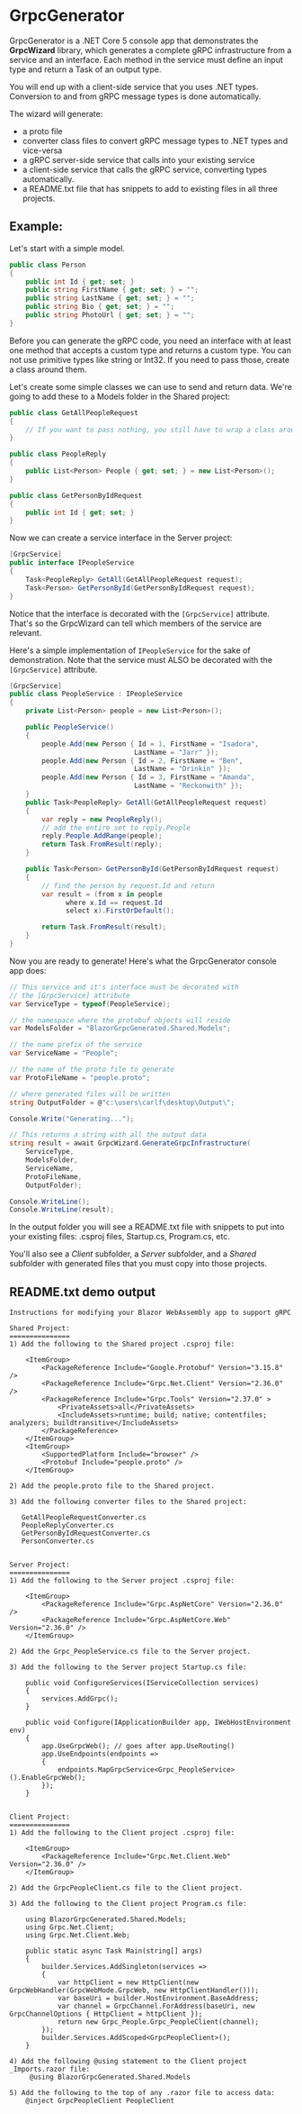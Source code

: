 # GrpcGenerator

GrpcGenerator is a .NET Core 5 console app that demonstrates the **GrpcWizard** library, which generates a complete gRPC infrastructure from a service and an interface. Each method in the service must define an input type and return a Task of an output type. 

You will end up with a client-side service that you uses .NET types.
Conversion to and from gRPC message types is done automatically.

The wizard will generate:

- a proto file
- converter class files to convert gRPC message types to .NET types and vice-versa
- a gRPC server-side service that calls into your existing service 
- a client-side service that calls the gRPC service, converting types automatically.
- a README.txt file that has snippets to add to existing files in all three projects.

## Example:

Let's start with a simple model.

```c#
public class Person
{
    public int Id { get; set; }
    public string FirstName { get; set; } = "";
    public string LastName { get; set; } = "";
    public string Bio { get; set; } = "";
    public string PhotoUrl { get; set; } = "";
}
```

Before you can generate the gRPC code, you need an interface with at least one method that accepts a custom type and returns a custom type. You can not use primitive types like string or Int32. If you need to pass those, create a class around them.

Let's create some simple classes we can use to send and return data. We're going to add these to a Models folder in the Shared project:

```c#
public class GetAllPeopleRequest
{
	// If you want to pass nothing, you still have to wrap a class around it.
}
```

```c#
public class PeopleReply
{
	public List<Person> People { get; set; } = new List<Person>();
}
```

```c#
public class GetPersonByIdRequest
{
	public int Id { get; set; }
}
```

Now we can create a service interface in the Server project:

```c#
[GrpcService]
public interface IPeopleService
{
	Task<PeopleReply> GetAll(GetAllPeopleRequest request);
	Task<Person> GetPersonById(GetPersonByIdRequest request);
}
```

Notice that the interface is decorated with the `[GrpcService]` attribute. That's so the GrpcWizard can tell which members of the service are relevant.

Here's a simple implementation of `IPeopleService` for the sake of demonstration. Note that the service must ALSO be decorated with the `[GrpcService]` attribute.

```c#
[GrpcService]
public class PeopleService : IPeopleService
{
	private List<Person> people = new List<Person>();

	public PeopleService()
	{
	    people.Add(new Person { Id = 1, FirstName = "Isadora", 
                               LastName = "Jarr" });
	    people.Add(new Person { Id = 2, FirstName = "Ben", 
                               LastName = "Drinkin" });
	    people.Add(new Person { Id = 3, FirstName = "Amanda", 
                               LastName = "Reckonwith" });
	}
	public Task<PeopleReply> GetAll(GetAllPeopleRequest request)
	{
	    var reply = new PeopleReply();
	    // add the entire set to reply.People
	    reply.People.AddRange(people);
	    return Task.FromResult(reply);
	}

	public Task<Person> GetPersonById(GetPersonByIdRequest request)
	{
	    // find the person by request.Id and return
	    var result = (from x in people
			  where x.Id == request.Id
			  select x).FirstOrDefault();

	    return Task.FromResult(result);
	}
}
```

Now you are ready to generate! Here's what the GrpcGenerator console app does:

```c#
// This service and it's interface must be decorated with 
// the [GrpcService] attribute
var ServiceType = typeof(PeopleService);

// the namespace where the protobuf objects will reside
var ModelsFolder = "BlazorGrpcGenerated.Shared.Models";

// the name prefix of the service
var ServiceName = "People";

// the name of the proto file to generate
var ProtoFileName = "people.proto";

// where generated files will be written
string OutputFolder = @"c:\users\carlf\desktop\Output\";

Console.Write("Generating...");

// This returns a string with all the output data
string result = await GrpcWizard.GenerateGrpcInfrastructure(
	ServiceType,
	ModelsFolder,
	ServiceName,
	ProtoFileName,
	OutputFolder);

Console.WriteLine();
Console.WriteLine(result);
```

In the output folder you will see a README.txt file with snippets to put into your existing files: .csproj files, Startup.cs, Program.cs, etc.

You'll also see a *Client* subfolder, a *Server* subfolder, and a *Shared* subfolder with generated files that you must copy into those projects.

## README.txt demo output

```
Instructions for modifying your Blazor WebAssembly app to support gRPC

Shared Project:
===============
1) Add the following to the Shared project .csproj file:

    <ItemGroup>
        <PackageReference Include="Google.Protobuf" Version="3.15.8" />
        <PackageReference Include="Grpc.Net.Client" Version="2.36.0" />
        <PackageReference Include="Grpc.Tools" Version="2.37.0" >
            <PrivateAssets>all</PrivateAssets>
            <IncludeAssets>runtime; build; native; contentfiles; analyzers; buildtransitive</IncludeAssets>
        </PackageReference>
    </ItemGroup>
    <ItemGroup>
        <SupportedPlatform Include="browser" />
        <Protobuf Include="people.proto" />
    </ItemGroup>

2) Add the people.proto file to the Shared project.

3) Add the following converter files to the Shared project:

   GetAllPeopleRequestConverter.cs
   PeopleReplyConverter.cs
   GetPersonByIdRequestConverter.cs
   PersonConverter.cs


Server Project:
===============
1) Add the following to the Server project .csproj file:

    <ItemGroup>
        <PackageReference Include="Grpc.AspNetCore" Version="2.36.0" />
        <PackageReference Include="Grpc.AspNetCore.Web" Version="2.36.0" />
    </ItemGroup>

2) Add the Grpc_PeopleService.cs file to the Server project.

3) Add the following to the Server project Startup.cs file:

    public void ConfigureServices(IServiceCollection services)
    {
        services.AddGrpc();
    }

    public void Configure(IApplicationBuilder app, IWebHostEnvironment env)
    {
        app.UseGrpcWeb(); // goes after app.UseRouting()
        app.UseEndpoints(endpoints =>
        {
            endpoints.MapGrpcService<Grpc_PeopleService>().EnableGrpcWeb();
        });
    }


Client Project:
===============
1) Add the following to the Client project .csproj file:

    <ItemGroup>
        <PackageReference Include="Grpc.Net.Client.Web" Version="2.36.0" />
    </ItemGroup>

2) Add the GrpcPeopleClient.cs file to the Client project.

3) Add the following to the Client project Program.cs file:

    using BlazorGrpcGenerated.Shared.Models;
    using Grpc.Net.Client;
    using Grpc.Net.Client.Web;

    public static async Task Main(string[] args)
    {
        builder.Services.AddSingleton(services =>
        {
            var httpClient = new HttpClient(new GrpcWebHandler(GrpcWebMode.GrpcWeb, new HttpClientHandler()));
            var baseUri = builder.HostEnvironment.BaseAddress;
            var channel = GrpcChannel.ForAddress(baseUri, new GrpcChannelOptions { HttpClient = httpClient });
            return new Grpc_People.Grpc_PeopleClient(channel);
        });
        builder.Services.AddScoped<GrpcPeopleClient>();
    }

4) Add the following @using statement to the Client project _Imports.razor file:
     @using BlazorGrpcGenerated.Shared.Models

5) Add the following to the top of any .razor file to access data:
    @inject GrpcPeopleClient PeopleClient
```

